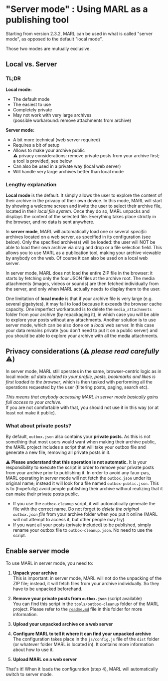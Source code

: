 # "Server mode" : Using MARL as a publishing tool

Starting from version 2.3.2, MARL can be used in what is called "server mode", as opposed to the default "local mode".

Those two modes are mutually exclusive.

## Local vs. Server

### TL;DR

__Local mode:__

- The default mode
- The easiest to use
- Completely private
- May not work with very large archives  
  (possible workaround: remove attachments from archive)

__Server mode:__

- A bit more technical (web server required)
- Requires a bit of setup
- Allows to make your archive public  
  ⚠️ privacy considerations: remove private posts from your archive first; a tool is provided, see below
- Can also be used in a private way (local web server)
- Will handle very large archives better than local mode

### Lengthy explanation

__Local mode__ is the default. It simply allows the user to explore the content of their archive in the privacy of their own device. In this mode, MARL will start by showing a welcome screen and invite the user to select their archive file, located in their _local file system_. Once they do so, MARL unpacks and displays the content of the selected file. Everything takes place strictly in the browser, and no data is sent anywhere.

In __server mode__, MARL will automatically load one or several _specific_ archives located on a web server, as specified in its configuration (see below). Only the specified archive(s) will be loaded: the user will NOT be able to load their own archive via drag and drop or a file selection field. This allows you to use MARL as a publication tool, making your archive viewable by anybody on the web. Of course it can also be used on a local web server.

In server mode, MARL does not load the entire ZIP file in the browser: it starts by fetching only the four JSON files at the archive root. The media attachments (images, videos or sounds) are then fetched individually from the server, and only when MARL actually needs to display them to the user.

One limitation of __local mode__ is that if your archive file is very large (e.g. several gigabytes), it may fail to load because it exceeds the browser cache capacity. One imperfect workaround is to delete the `media_attachments` folder from your archive (by repackaging it), in which case you will be able to explore your posts without any attachments. Another solution is to use server mode, which can be also done on a _local_ web server. In this case your data remains private (you don't need to put it on a public server) and you should be able to explore your archive with all the media attachments.

## Privacy considerations (⚠️ _please read carefully_ ⚠️)

In server mode, MARL still operates in the same, browser-centric logic as in local mode: _all data related to your profile, posts, bookmarks and likes is first loaded to the browser_, which is then tasked with performing all the operations requested by the user (filtering posts, paging, search etc).

_This means that anybody accessing MARL in server mode basically gains full access to your archive._  
If you are not comfortable with that, you should not use it in this way (or at least not make it public).

### What about private posts?

By default, `outbox.json` also contains your __private posts__. As this is not something that most users would want when making their archive public, the MARL project includes a script that will take your outbox file and generate a new file, removing all private posts in it.

⚠️ __Please understand that this operation is not automatic.__ It is your responsibility to execute the script in order to remove your private posts from your archive prior to publishing it. In order to avoid any faux-pas, MARL operating in server mode will not fetch the `outbox.json` under its original name; instead it will look for a file named `outbox-public.json`. This is to (hopefully) avoid people publishing their archive without realizing that it can make their private posts public.

- If you use the `outbox-cleanup` script, it will automatically generate the file with the correct name. Do not forget to _delete the original `outbox.json` file_ from your archive folder when you put it online (MARL will not attempt to access it, but other people may try).
- If you want all your posts (private included) to be published, simply rename your outbox file to `outbox-cleanup.json`. No need to use the script.

## Enable server mode

To use MARL in server mode, you need to:

1. __Unpack your archive__  
  This is important: in server mode, MARL will not do the unpacking of the ZIP file; instead, it will fetch files from your archive individually. So they have to be unpacked beforehand.
2. __Remove your private posts from `outbox.json`__ (script available)  
  You can find this script in the `tools/outbox-cleanup` folder of the MARL project. Please refer to the [`readme.md`](./tools/outbox-cleanup/readme.md) file in this folder for more information.

3. __Upload your unpacked archive on a web server__
4. __Configure MARL to tell it where it can find your unpacked archive__  
  The configuration takes place in the `js/config.js` file of the `dist` folder (or whatever folder MARL is located in). It contains more information about how to use it.
5. __Upload MARL on a web server__

That's it! When it loads the configuration (step 4), MARL will automatically switch to server mode.
